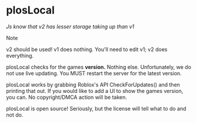 <h1>plosLocal</h1>
<p><i>Js know that v2 has lesser storage taking up than v1</i></p>

> [!NOTE]  
> v2 should be used! v1 does nothing. You'll need to edit v1; v2 does everything.
<p>plosLocal checks for the games <b>version.</b> Nothing else. Unfortunately, we do not use live updating. You MUST restart the server for the latest version.</p>
<p>plosLocal works by grabbing Roblox's API CheckForUpdates() and then printing that out. If you would like to add a UI to show the games version, you can. No copyright/DMCA action will be taken.</p>
<p>plosLocal is open source! Seriously, but the license  will tell what to do and not do.</p>

